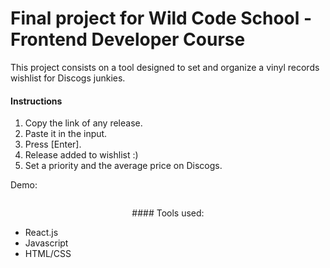 # Final project for Wild Code School - Frontend Developer Course

This project consists on a tool designed to set and organize a vinyl records wishlist for Discogs junkies.
<br />

#### Instructions
                
1. Copy the link of any release.
2. Paste it in the input.
3. Press [Enter].
4. Release added to wishlist :)
5. Set a priority and the average price on Discogs.

Demo:

<p align="center">
  <img src="https://media1.giphy.com/media/gMrFaFo4YXvwBi5u1W/giphy.gif" alt="" />
</p>


<p align="center">
#### Tools used:

 - React.js
 - Javascript
 - HTML/CSS

</p>

